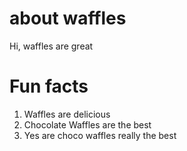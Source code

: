 # about waffles

Hi, waffles are great

# Fun facts
1. Waffles are delicious
2. Chocolate Waffles are the best 
3. Yes
are choco waffles really the best